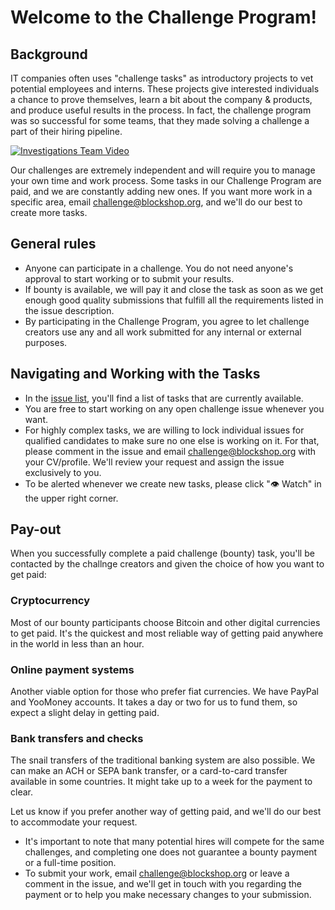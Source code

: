 # Welcome to the Challenge Program!

## Background

IT companies often uses "challenge tasks" as introductory projects to vet potential employees and interns. These projects give interested individuals a chance to prove themselves, learn a bit about the company & products, and produce useful results in the process. In fact, the challenge program was so successful for some teams, that they made solving a challenge a part of their hiring pipeline.

[![Investigations Team Video](https://blockshopdc.com/static/assets/images/challenge.jpg)](https://link.hygge.work/MayaVick_Challenge)

Our challenges are extremely independent and will require you to manage your own time and work process. Some tasks in our Challenge Program are paid, and we are constantly adding new ones. If you want more work in a specific area, email challenge@blockshop.org, and we'll do our best to create more tasks.

## General rules
* Anyone can participate in a challenge. You do not need anyone's approval to start working or to submit your results.
* If bounty is available, we will pay it and close the task as soon as we get enough good quality submissions that fulfill all the requirements listed in the issue description.
* By participating in the Challenge Program, you agree to let challenge creators use any and all work submitted for any internal or external purposes.

## Navigating and Working with the Tasks

* In the [issue list](https://github.com/1712n/challenge/issues), you'll find a list of tasks that are currently available.
* You are free to start working on any open challenge issue whenever you want.
* For highly complex tasks, we are willing to lock individual issues for qualified candidates to make sure no one else is working on it. For that, please comment in the issue and email challenge@blockshop.org with your CV/profile. We'll review your request and assign the issue exclusively to you.
* To be alerted whenever we create new tasks, please click "👁 Watch" in the upper right corner.

## Pay-out

When you successfully complete a paid challenge (bounty) task, you'll be contacted by the challnge creators and given the choice of how you want to get paid:

### Cryptocurrency

Most of our bounty participants choose Bitcoin and other digital currencies to get paid. It's the quickest and most reliable way of getting paid anywhere in the world in less than an hour.

### Online payment systems

Another viable option for those who prefer fiat currencies. We have PayPal and YooMoney accounts. It takes a day or two for us to fund them, so expect a slight delay in getting paid.

### Bank transfers and checks

The snail transfers of the traditional banking system are also possible. We can make an ACH or SEPA bank transfer, or a card-to-card transfer available in some countries. It might take up to a week for the payment to clear.

Let us know if you prefer another way of getting paid, and we'll do our best to accommodate your request.

* It's important to note that many potential hires will compete for the same challenges, and completing one does not guarantee a bounty payment or a full-time position.
* To submit your work, email challenge@blockshop.org or leave a comment in the issue, and we'll get in touch with you regarding the payment or to help you make necessary changes to your submission.
